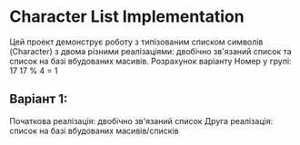 # Character List Implementation

Цей проект демонструє роботу з типізованим списком символів (Character) з двома різними реалізаціями: двобічно зв'язаний список та список на базі вбудованих масивів.
Розрахунок варіанту
Номер у групі: 17
17 % 4 = 1

## Варіант 1:

Початкова реалізація: двобічно зв'язаний список
Друга реалізація: список на базі вбудованих масивів/списків
